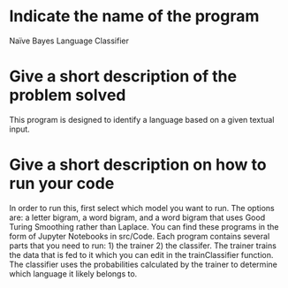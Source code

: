 # Indicate the name of the program

Naïve Bayes Language Classifier

# Give a short description of the problem solved

This program is designed to identify a language based on a given textual input.

# Give a short description on how to run your code

In order to run this, first select which model you want to run. The options are: a letter bigram, a word bigram, and a word bigram that uses Good Turing Smoothing rather than Laplace. You can find these programs in the form of Jupyter Notebooks in src/Code. Each program contains several parts that you need to run: 1) the trainer 2) the classifer. The trainer trains the data that is fed to it which you can edit in the trainClassifier function. The classifier uses the probabilities calculated by the trainer to determine which language it likely belongs to.